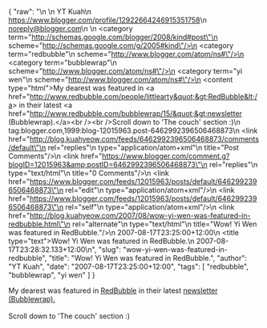{
  "raw": "<entry>\n  <author>\n    <name>YT Kuah</name>\n    <uri>https://www.blogger.com/profile/12922664246915351758</uri>\n    <email>noreply@blogger.com</email>\n  </author>\n  <category term=\"http://schemas.google.com/blogger/2008/kind#post\"\n    scheme=\"http://schemas.google.com/g/2005#kind\"/>\n  <category term=\"redbubble\"\n    scheme=\"http://www.blogger.com/atom/ns#\"/>\n  <category term=\"bubblewrap\"\n    scheme=\"http://www.blogger.com/atom/ns#\"/>\n  <category term=\"yi wen\"\n    scheme=\"http://www.blogger.com/atom/ns#\"/>\n  <content type=\"html\">My dearest was featured in &lt;a href=&quot;http://www.redbubble.com/people/littlearty&quot;&gt;RedBubble&lt;/a&gt; in their latest &lt;a href=&quot;http://www.redbubble.com/bubblewrap/15/&quot;&gt;newsletter (Bubblewrap).&lt;/a&gt;&lt;br /&gt;&lt;br /&gt;Scroll down to 'The couch' section :)</content>\n  <id>tag:blogger.com,1999:blog-12015963.post-6462992396506468873</id>\n  <link href=\"http://blog.kuahyeow.com/feeds/6462992396506468873/comments/default\"\n    rel=\"replies\"\n    type=\"application/atom+xml\"\n    title=\"Post Comments\"/>\n  <link href=\"https://www.blogger.com/comment.g?blogID=12015963&amp;postID=6462992396506468873\"\n    rel=\"replies\"\n    type=\"text/html\"\n    title=\"0 Comments\"/>\n  <link href=\"https://www.blogger.com/feeds/12015963/posts/default/6462992396506468873\"\n    rel=\"edit\"\n    type=\"application/atom+xml\"/>\n  <link href=\"https://www.blogger.com/feeds/12015963/posts/default/6462992396506468873\"\n    rel=\"self\"\n    type=\"application/atom+xml\"/>\n  <link href=\"http://blog.kuahyeow.com/2007/08/wow-yi-wen-was-featured-in-redbubble.html\"\n    rel=\"alternate\"\n    type=\"text/html\"\n    title=\"Wow! Yi Wen was featured in RedBubble.\"/>\n  <published>2007-08-17T23:25:00+12:00</published>\n  <title type=\"text\">Wow! Yi Wen was featured in RedBubble.</title>\n  <updated>2007-08-17T23:28:32.133+12:00</updated>\n</entry>",
  "slug": "wow-yi-wen-was-featured-in-redbubble",
  "title": "Wow! Yi Wen was featured in RedBubble.",
  "author": "YT Kuah",
  "date": "2007-08-17T23:25:00+12:00",
  "tags": [
    "redbubble",
    "bubblewrap",
    "yi wen"
  ]
}

My dearest was featured in <a href="http://www.redbubble.com/people/littlearty">RedBubble</a> in their latest <a href="http://www.redbubble.com/bubblewrap/15/">newsletter (Bubblewrap).</a><br /><br />Scroll down to 'The couch' section :)